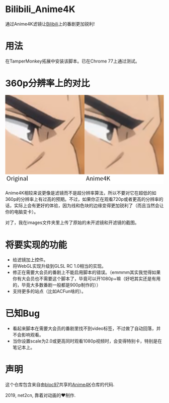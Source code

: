 # Bilibili_Anime4K
通过Anime4K滤镜让[Bilibili](https://www.bilibili.com/)上的番剧更加锐利!

# 用法
在TamperMonkey拓展中安装该脚本。已在Chrome 77上通过测试。

# 360p分辨率上的对比
![对比](images/Comparison.png?raw=true)

Anime4K相较来说更像是滤镜而不是超分辨率算法，所以不要对它在超低的如360p的分辨率上有过高的预期。不过，如果你正在观看720p或者更高的分辨率的话，实际上会有更好的体验，因为线和色块的边缘变得更加锐利了（而且当然会让你的电脑变卡）。

对了，我在images文件夹里上传了原始的未开滤镜和开滤镜的截图。

# 将要实现的功能
- 给滤镜加上控件。
- 将WebGL实现升级到GLSL RC 1.0相当的实现。
- 修正在需要大会员的番剧上不能启用脚本的错误。（emmmm其实我觉得如果你有大会员也不需要这个脚本了，毕竟可以开1080p+嘛（好吧其实还是有用的，毕竟大多数番剧一般都是900p制作的））
- 支持更多的站点（比如ACFun啥的）。

# 已知Bug
- 看起来脚本在需要大会员的番剧里找不到video标签，不过做了自动回落，并不会影响观看。
- 当你设置scale为2.0或更高同时观看1080p视频时，会变得特别卡，特别是在笔记本上。

# 声明
这个仓库包含来自由[bloc97](https://github.com/bloc97)共享的[Anime4K](https://github.com/bloc97/Anime4K)仓库的代码.

2019, net2cn, 靠着对动画的♥制作.